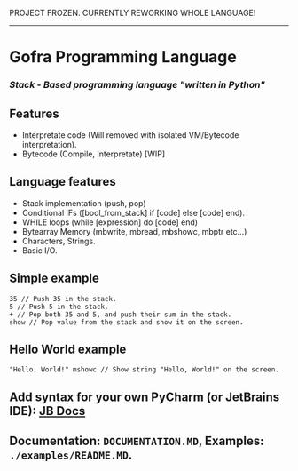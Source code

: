 PROJECT FROZEN. CURRENTLY REWORKING WHOLE LANGUAGE!

---

# Gofra Programming Language

### **_Stack - Based programming language "written in Python"_**

## Features

- Interpretate code (Will removed with isolated VM/Bytecode interpretation).
- Bytecode (Compile, Interpretate) [WIP]

## Language features

- Stack implementation (push, pop)
- Conditional IFs ([bool_from_stack] if [code] else [code] end).
- WHILE loops (while [expression] do [code] end)
- Bytearray Memory (mbwrite, mbread, mbshowc, mbptr etc...)
- Characters, Strings.
- Basic I/O.

## Simple example

```
35 // Push 35 in the stack.
5 // Push 5 in the stack.
+ // Pop both 35 and 5, and push their sum in the stack.
show // Pop value from the stack and show it on the screen.
```

## Hello World example

```
"Hello, World!" mshowc // Show string "Hello, World!" on the screen.
```

## Add syntax for your own PyCharm (or JetBrains IDE): [JB Docs](https://www.jetbrains.com/help/pycharm/creating-and-registering-file-types.html#create-new-file-type)

## Documentation: `DOCUMENTATION.MD`, Examples: `./examples/README.MD`.
